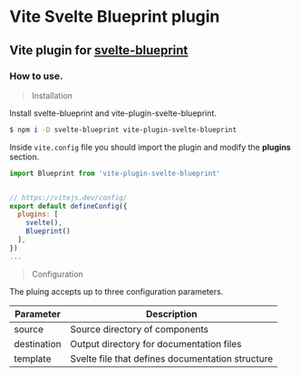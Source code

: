 # Vite Svelte Blueprint plugin

## Vite plugin for [svelte-blueprint](https://www.npmjs.com/package/svelte-blueprint)



### How to use.

> Installation

Install svelte-blueprint and vite-plugin-svelte-blueprint.

```bash
$ npm i -D svelte-blueprint vite-plugin-svelte-blueprint
```

Inside `vite.config` file you should import the plugin and modify  the **plugins** section.

```js
import Blueprint from 'vite-plugin-svelte-blueprint'


// https://vitejs.dev/config/
export default defineConfig({
  plugins: [
    svelte(),
    Blueprint()
  ],
})
...

```

> Configuration

The pluing accepts up to three configuration parameters.

| Parameter | Description |
| -- | -- |
|  source | Source directory of components | 
|  destination | Output directory for documentation files | 
|  template | Svelte file that defines documentation structure | 